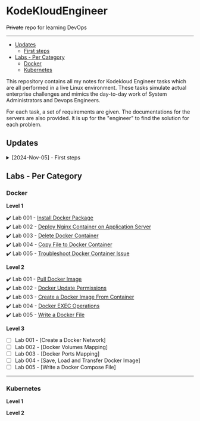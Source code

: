 # KodeKloudEngineer

~~Private~~ repo for learning DevOps

----------------------------------------------

- [Updates](#updates)
    - [First steps](#first-steps)
- [Labs - Per Category](#labs---per-category)
    - [Docker](#docker)
    - [Kubernetes](#kubernetes)
 
       
This repository contains all my notes for Kodekloud Engineer tasks which are all performed in a live Linux environment. These tasks simulate actual enterprise challenges and mimics the day-to-day work of System Administrators and Devops Engineers.

For each task, a set of requirements are given. The documentations for the servers are also provided. It is up for the "engineer" to find the solution for each problem.

## Updates

<details><summary> [2024-Nov-05] - First steps  </summary>

### First steps

Сегодня я начал практиковаться в модулях Docker и Kubernetes. Выполнил первую задачу в блоке Docker.

</details>

## Labs - Per Category 

### Docker 

**Level 1** 

✔️ Lab 001 - [Install Docker Package](./Tasks_Docker/Task001_Install_Docker_Package.md)                  
✔️ Lab 002 - [Deploy Nginx Container on Application Server](./Tasks_Docker/Task002_Deploy_Nginx_Container_on_Application_Server.md)                  
✔️ Lab 003 - [Delete Docker Container](./Tasks_Docker/Task003_Delete_Docker_Container.md)             
✔️ Lab 004 - [Copy File to Docker Container](./Tasks_Docker/Task004_Copy_File_to_Docker_Container.md)             
✔️ Lab 005 - [Troubleshoot Docker Container Issue](./Tasks_Docker/Task005_Troubleshoot_Docker_Container_Issue.md)

**Level 2**

✔️ Lab 001 - [Pull Docker Image](./Tasks_Docker/Task2_001_Pull_Docker_Image.md)                  
✔️ Lab 002 - [Docker Update Permissions](./Tasks_Docker/Task2_002_Docker_Update_Permissions.md)                  
✔️ Lab 003 - [Create a Docker Image From Container](./Tasks_Docker/Task2_003_Create_a_Docker_Image_From_Container.md)                  
✔️ Lab 004 - [Docker EXEC Operations](./Tasks_Docker/Task2_004_Docker_EXEC_Operations.md)          
✔️ Lab 005 - [Write a Docker File](./Tasks_Docker/Task2_005_Write_a_Docker_File.md)   

**Level 3**  

- [ ] Lab 001 - [Create a Docker Network]              
- [ ] Lab 002 - [Docker Volumes Mapping]             
- [ ] Lab 003 - [Docker Ports Mapping]                
- [ ] Lab 004 - [Save, Load and Transfer Docker Image]   
- [ ] Lab 005 - [Write a Docker Compose File]

----------------------------------------------

### Kubernetes

**Level 1** 

**Level 2**
